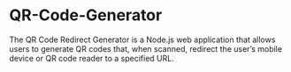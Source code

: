 # QR-Code-Generator
The QR Code Redirect Generator is a Node.js web application that allows users to generate QR codes that, when scanned, redirect the user’s mobile device or QR code reader to a specified URL.
